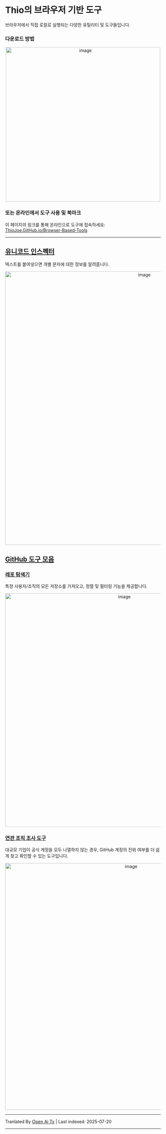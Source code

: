 ﻿
# Thio의 브라우저 기반 도구
브라우저에서 직접 로컬로 실행되는 다양한 유틸리티 및 도구들입니다.

### 다운로드 방법
<p align="center"><img width="500" alt="image" src="https://github.com/user-attachments/assets/a2f8c398-664d-4b89-81e8-d5ffc9e8d472" /></p>

### 또는 온라인에서 도구 사용 및 북마크
이 페이지의 링크를 통해 온라인으로 도구에 접속하세요: [ThioJoe.GitHub.io/Browser-Based-Tools](https://thiojoe.github.io/Browser-Based-Tools/)

-------------


## [유니코드 인스펙터](https://raw.githubusercontent.com/ThioJoe/Browser-Based-Tools/main/Tools/Unicode%20Inspector/Unicode%20Inspector.html)
텍스트를 붙여넣으면 개별 문자에 대한 정보를 알려줍니다.
<p align="center">
<img width="885" alt="image" src="https://github.com/user-attachments/assets/53eb55a9-7ca0-4941-9b47-8a27d23b4be2" />
</p>

## [GitHub 도구 모음](Tools/GitHub%20Tools)

### [레포 탐색기](https://raw.githubusercontent.com/ThioJoe/Browser-Based-Tools/main/Tools/GitHub%20Tools/Repo%20Explorer.html)
특정 사용자/조직의 모든 저장소를 가져오고, 정렬 및 필터링 기능을 제공합니다.
<p align="center"><img width="756" alt="image" src="https://github.com/user-attachments/assets/eb9c481b-f3f8-4e8c-bc28-daa58c02260d" /></p>

### [연관 조직 조사 도구](https://raw.githubusercontent.com/ThioJoe/Browser-Based-Tools/main/Tools/GitHub%20Tools/Associated%20Organization%20Research%20Tool.html)
대규모 기업이 공식 계정을 모두 나열하지 않는 경우, GitHub 계정의 진위 여부를 더 쉽게 찾고 확인할 수 있는 도구입니다.
<p align="center"><img width="799" alt="image" src="https://github.com/user-attachments/assets/69226a1a-7d6a-40bb-bec5-46cc7afeb918" /></p>





---

Tranlated By [Open Ai Tx](https://github.com/OpenAiTx/OpenAiTx) | Last indexed: 2025-07-20

---